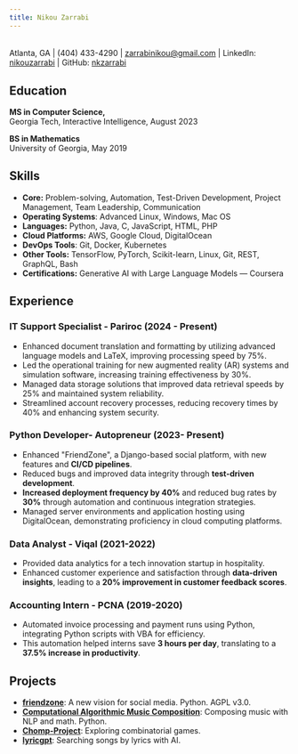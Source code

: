 ```yaml
---
title: Nikou Zarrabi
---
```

###### 
Atlanta, GA | (404) 433-4290 | <a href="mailto:zarrabinikou@gmail.com">zarrabinikou@gmail.com</a> | 
LinkedIn: <a href="https://www.linkedin.com/in/nikouzarrabi/">nikouzarrabi</a> | 
GitHub: <a href="https://github.com/nkzarrabi">nkzarrabi</a>


## Education
**MS in Computer Science,**  
Georgia Tech, Interactive Intelligence, August 2023

**BS in Mathematics**  
University of Georgia, May 2019


## Skills
- **Core:** Problem-solving, Automation, Test-Driven Development, Project Management, Team Leadership, Communication
- **Operating Systems**: Advanced Linux, Windows, Mac OS
- **Languages:** Python, Java, C, JavaScript, HTML, PHP
- **Cloud Platforms:** AWS, Google Cloud, DigitalOcean 
- **DevOps Tools**: Git, Docker, Kubernetes 
- **Other Tools:** TensorFlow, PyTorch, Scikit-learn, Linux, Git, REST, GraphQL, Bash 
- **Certifications:** Generative AI with Large Language Models — Coursera

## Experience

### IT Support Specialist - Pariroc (2024 - Present)
- Enhanced document translation and formatting by utilizing advanced language models and LaTeX, improving processing speed by 75%.
- Led the operational training for new augmented reality (AR) systems and simulation software, increasing training effectiveness by 30%.
- Managed data storage solutions that improved data retrieval speeds by 25% and maintained system reliability.
- Streamlined account recovery processes, reducing recovery times by 40% and enhancing system security.

### Python Developer- Autopreneur (2023- Present)
- Enhanced "FriendZone", a Django-based social platform, with new features and **CI/CD pipelines**.
- Reduced bugs and improved data integrity through **test-driven development**.
- **Increased deployment frequency by 40%** and reduced bug rates by **30%** through automation and continuous integration strategies.
- Managed server environments and application hosting using DigitalOcean, demonstrating proficiency in cloud computing platforms.

### Data Analyst - Viqal (2021-2022)
- Provided data analytics for a tech innovation startup in hospitality.
- Enhanced customer experience and satisfaction through **data-driven insights**, leading to a **20% improvement in customer feedback scores**.

### Accounting Intern - PCNA (2019-2020)
- Automated invoice processing and payment runs using Python, integrating Python scripts with VBA for efficiency.
- This automation helped interns save **3 hours per day**, translating to a **37.5% increase in productivity**.

## Projects
- **[friendzone](https://github.com/kerkeslager/friendzone)**: A new vision for social media. Python. AGPL v3.0.
- **[Computational Algorithmic Music Composition](https://github.com/username/Computational-Algorithmic-Music-Composition)**: Composing music with NLP and math. Python.
- **[Chomp-Project](https://github.com/username/Chomp-Project)**: Exploring combinatorial games.
- **[lyricgpt](https://github.com/username/lyricgpt)**: Searching songs by lyrics with AI.